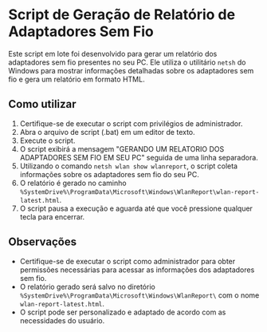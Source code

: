 # Script de Geração de Relatório de Adaptadores Sem Fio

Este script em lote foi desenvolvido para gerar um relatório dos adaptadores sem fio presentes no seu PC. Ele utiliza o utilitário `netsh` do Windows para mostrar informações detalhadas sobre os adaptadores sem fio e gera um relatório em formato HTML.

## Como utilizar

1. Certifique-se de executar o script com privilégios de administrador.
2. Abra o arquivo de script (.bat) em um editor de texto.
3. Execute o script.
4. O script exibirá a mensagem "GERANDO UM RELATORIO DOS ADAPTADORES SEM FIO EM SEU PC" seguida de uma linha separadora.
5. Utilizando o comando `netsh wlan show wlanreport`, o script coleta informações sobre os adaptadores sem fio do seu PC.
6. O relatório é gerado no caminho `%SystemDrive%\ProgramData\Microsoft\Windows\WlanReport\wlan-report-latest.html`.
7. O script pausa a execução e aguarda até que você pressione qualquer tecla para encerrar.

## Observações

- Certifique-se de executar o script como administrador para obter permissões necessárias para acessar as informações dos adaptadores sem fio.
- O relatório gerado será salvo no diretório `%SystemDrive%\ProgramData\Microsoft\Windows\WlanReport\` com o nome `wlan-report-latest.html`.
- O script pode ser personalizado e adaptado de acordo com as necessidades do usuário.
